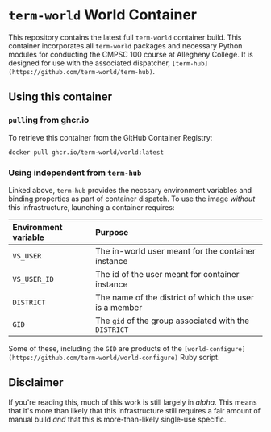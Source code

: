 # `term-world` World Container

This repository contains the latest full `term-world` container build. This container
incorporates all `term-world` packages and necessary Python modules for conducting
the CMPSC 100 course at Allegheny College. It is designed for use with the associated
dispatcher, `[term-hub](https://github.com/term-world/term-hub)`.

## Using this container

### `pull`ing from ghcr.io

To retrieve this container from the GitHub Container Registry:

```
docker pull ghcr.io/term-world/world:latest
```

### Using independent from `term-hub`

Linked above, `term-hub` provides the necssary environment variables and binding
properties as part of container dispatch. To use the image _without_ this infrastructure,
launching a container requires:

|Environment variable |Purpose                                                           |
|:--------------------|:-----------------------------------------------------------------|
|`VS_USER`            |The in-world user meant for the container instance                |
|`VS_USER_ID`         |The id of the user meant for container instance                   |
|`DISTRICT`           |The name of the district of which the user is a member            |
|`GID`                |The `gid` of the group associated with the `DISTRICT`             |

Some of these, including the `GID` are products of the 
`[world-configure](https://github.com/term-world/world-configure)` Ruby script. 

## Disclaimer

If you're reading this, much of this work is still largely in _alpha_. This means that it's
more than likely that this infrastructure still requires a fair amount of manual build _and_
that this is more-than-likely single-use specific.
